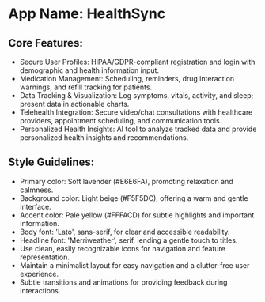 # **App Name**: HealthSync

## Core Features:

- Secure User Profiles: HIPAA/GDPR-compliant registration and login with demographic and health information input.
- Medication Management: Scheduling, reminders, drug interaction warnings, and refill tracking for patients.
- Data Tracking & Visualization: Log symptoms, vitals, activity, and sleep; present data in actionable charts.
- Telehealth Integration: Secure video/chat consultations with healthcare providers, appointment scheduling, and communication tools.
- Personalized Health Insights: AI tool to analyze tracked data and provide personalized health insights and recommendations.

## Style Guidelines:

- Primary color: Soft lavender (#E6E6FA), promoting relaxation and calmness.
- Background color: Light beige (#F5F5DC), offering a warm and gentle interface.
- Accent color: Pale yellow (#FFFACD) for subtle highlights and important information.
- Body font: 'Lato', sans-serif, for clear and accessible readability.
- Headline font: 'Merriweather', serif, lending a gentle touch to titles.
- Use clean, easily recognizable icons for navigation and feature representation.
- Maintain a minimalist layout for easy navigation and a clutter-free user experience.
- Subtle transitions and animations for providing feedback during interactions.